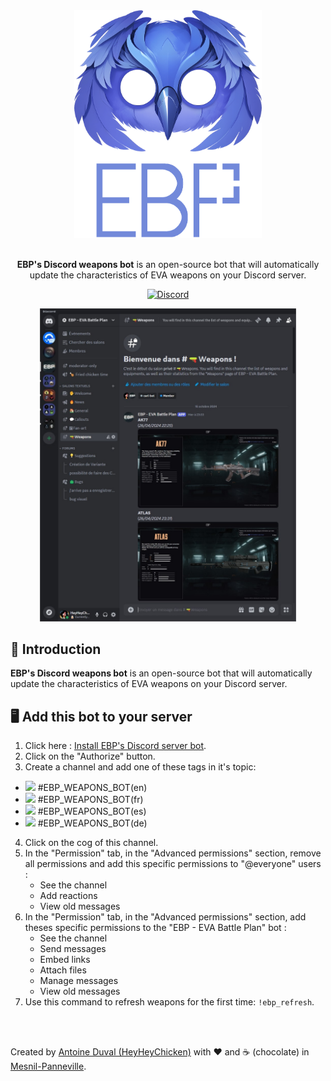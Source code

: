 <div align="center">

<img src="https://raw.githubusercontent.com/HeyHeyChicken/BattlePlan-Discord-weapons-bot/refs/heads/main/.github/logo.png" alt="EBP's Discord weapons bot" width="300">
<br><br>

**EBP's Discord weapons bot** is an open-source bot that will automatically update the characteristics of EVA weapons on your Discord server.<br>

[![Discord](https://discord.evabattleplan.com/)](https://discord.evabattleplan.com/)

<img width="410px" src="https://raw.githubusercontent.com/HeyHeyChicken/BattlePlan-Discord-weapons-bot/refs/heads/main/.github/screenshot.jpg">
</div>

## 👋 Introduction

**EBP's Discord weapons bot** is an open-source bot that will automatically update the characteristics of EVA weapons on your Discord server.

## 🖥️ Add this bot to your server

1. Click here : [Install EBP's Discord server bot](https://discord.com/oauth2/authorize?client_id=1295696799839031318&permissions=0&integration_type=0&scope=bot).
2. Click on the "Authorize" button.
3. Create a channel and add one of these tags in it's topic:

- <img width="20px" src="https://evabattleplan.com/back/wp-content/uploads/en.png"> #EBP_WEAPONS_BOT(en)
- <img width="20px" src="https://evabattleplan.com/back/wp-content/uploads/fr.png"> #EBP_WEAPONS_BOT(fr)
- <img width="20px" src="https://evabattleplan.com/back/wp-content/uploads/es.png"> #EBP_WEAPONS_BOT(es)
- <img width="20px" src="https://evabattleplan.com/back/wp-content/uploads/de.png"> #EBP_WEAPONS_BOT(de)

4. Click on the cog of this channel.
5. In the "Permission" tab, in the "Advanced permissions" section, remove all permissions and add this specific permissions to "@everyone" users :
   - See the channel
   - Add reactions
   - View old messages
6. In the "Permission" tab, in the "Advanced permissions" section, add theses specific permissions to the "EBP - EVA Battle Plan" bot :
   - See the channel
   - Send messages
   - Embed links
   - Attach files
   - Manage messages
   - View old messages
7. Use this command to refresh weapons for the first time: `!ebp_refresh`.

<br>
<br>

Created by [Antoine Duval (HeyHeyChicken)](//antoine.cuffel.fr) with ❤ and ☕ (chocolate) in [Mesnil-Panneville](//en.wikipedia.org/wiki/Mesnil-Panneville).

